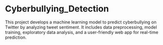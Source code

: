 # Cyberbullying_Detection
This project develops a machine learning model to predict cyberbullying on Twitter by analyzing tweet sentiment. It includes data preprocessing, model training, exploratory data analysis, and a user-friendly web app for real-time prediction.
